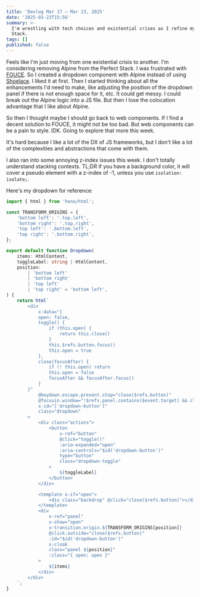 ```yaml
---
title: 'Devlog Mar 17 – Mar 23, 2025'
date: '2025-03-23T15:56'
summary: >-
  I'm wrestling with tech choices and existential crises as I refine my Perfect
  Stack.
tags: []
published: false
---
```

Feels like I'm just moving from one existential crisis to another. I'm considering removing Alpine from the Perfect Stack. I was frustrated with [FOUCE](https://www.abeautifulsite.net/posts/flash-of-undefined-custom-elements). So I created a dropdown component with Alpine instead of using [Shoelace](https://shoelace.style/components/dropdown). I liked it at first. Then I started thinking about all the enhancements I'd need to make, like adjusting the position of the dropdown panel if there is not enough space for it, etc. It could get messy. I could break out the Alpine logic into a JS file. But then I lose the colocation advantage that I like about Alpine.

So then I thought maybe I should go back to web components. If I find a decent solution to FOUCE, it might not be too bad. But web components can be a pain to style. IDK. Going to explore that more this week.

It's hard because I like a lot of the DX of JS frameworks, but I don't like a lot of the complexities and abstractions that come with them.

I also ran into some annoying z-index issues this week. I don't totally understand stacking contexts. TL;DR if you have a background color, it will cover a pseudo element with a z-index of -1, unless you use `isolation: isolate;`.

Here's my dropdown for reference:
```ts
import { html } from 'hono/html';

const TRANSFORM_ORIGINS = {
	'bottom left': '.top.left',
	'bottom right': '.top.right',
	'top left': '.bottom.left',
	'top right': '.bottom.right',
};

export default function Dropdown(
	items: HtmlContent,
	toggleLabel: string | HtmlContent,
	position:
		| 'bottom left'
		| 'bottom right'
		| 'top left'
		| 'top right' = 'bottom left',
) {
	return html`
		<div
			x-data="{
            open: false,
            toggle() {
                if (this.open) {
                    return this.close()
                }
                this.$refs.button.focus()
                this.open = true
            },
            close(focusAfter) {
                if (! this.open) return
                this.open = false
                focusAfter && focusAfter.focus()
            }
        }"
			@keydown.escape.prevent.stop="close($refs.button)"
			@focusin.window="!$refs.panel.contains($event.target) && close()"
			x-id="['dropdown-button']"
			class="dropdown"
		>
			<div class="actions">
				<button
					x-ref="button"
					@click="toggle()"
					:aria-expanded="open"
					:aria-controls="$id('dropdown-button')"
					type="button"
					class="dropdown-toggle"
				>
					${toggleLabel}
				</button>
			</div>

			<template x-if="open">
				<div class="backdrop" @click="close($refs.button)"></div>
			</template>
			<div
				x-ref="panel"
				x-show="open"
				x-transition.origin.${TRANSFORM_ORIGINS[position]}
				@click.outside="close($refs.button)"
				:id="$id('dropdown-button')"
				x-cloak
				class="panel ${position}"
				:class="{ open: open }"
			>
				${items}
			</div>
		</div>
	`;
}
```
